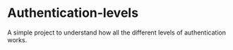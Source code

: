 # Authentication-levels
A simple project to understand how all the different levels of authentication works.
